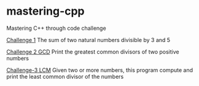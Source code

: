 # mastering-cpp
Mastering C++ through code challenge

[Challenge 1](challenge-1)
The sum of two natural numbers divisible by 3 and 5

[Challenge 2 GCD](challenge-2)
Print the greatest common divisors of two positive numbers

[Challenge-3 LCM](challenge-3)
Given two or more numbers, this program compute and print the least common divisor of the numbers
